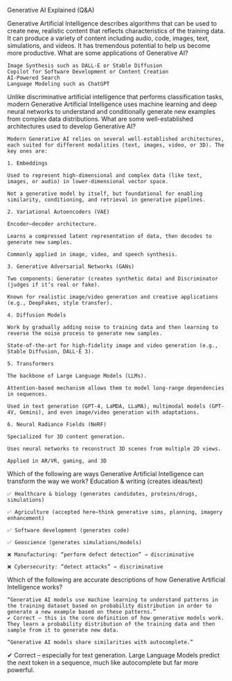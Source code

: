 Generative AI Explained (Q&A)

Generative Artificial Intelligence describes algorithms that can be used to create new, realistic content that reflects characteristics of the training data. It can produce a variety of content including audio, code, images, text, simulations, and videos. It has tremendous potential to help us become more productive. What are some applications of Generative AI?

	Image Synthesis such as DALL-E or Stable Diffusion
	Copilot for Software Development or Content Creation
	AI-Powered Search
	Language Modeling such as ChatGPT
	
Unlike discriminative artificial intelligence that performs classification tasks, modern Generative Artificial Intelligence uses machine learning and deep neural networks to understand and conditionally generate new examples from complex data distributions. What are some well-established architectures used to develop Generative AI?

	Modern Generative AI relies on several well-established architectures, each suited for different modalities (text, images, video, or 3D). The key ones are:

	1. Embeddings

	Used to represent high-dimensional and complex data (like text, images, or audio) in lower-dimensional vector space.

	Not a generative model by itself, but foundational for enabling similarity, conditioning, and retrieval in generative pipelines.

	2. Variational Autoencoders (VAE)

	Encoder–decoder architecture.

	Learns a compressed latent representation of data, then decodes to generate new samples.

	Commonly applied in image, video, and speech synthesis.

	3. Generative Adversarial Networks (GANs)

	Two components: Generator (creates synthetic data) and Discriminator (judges if it’s real or fake).

	Known for realistic image/video generation and creative applications (e.g., DeepFakes, style transfer).

	4. Diffusion Models

	Work by gradually adding noise to training data and then learning to reverse the noise process to generate new samples.

	State-of-the-art for high-fidelity image and video generation (e.g., Stable Diffusion, DALL·E 3).

	5. Transformers

	The backbone of Large Language Models (LLMs).

	Attention-based mechanism allows them to model long-range dependencies in sequences.

	Used in text generation (GPT-4, LaMDA, LLaMA), multimodal models (GPT-4V, Gemini), and even image/video generation with adaptations.

	6. Neural Radiance Fields (NeRF)

	Specialized for 3D content generation.

	Uses neural networks to reconstruct 3D scenes from multiple 2D views.

	Applied in AR/VR, gaming, and 3D
	
Which of the following are ways Generative Artificial Intelligence can transform the way we work?
Education & writing (creates ideas/text)

	✅ Healthcare & biology (generates candidates, proteins/drugs, simulations)

	✅ Agriculture (accepted here—think generative sims, planning, imagery enhancement)

	✅ Software development (generates code)

	✅ Geoscience (generates simulations/models)

	❌ Manufacturing: “perform defect detection” → discriminative

	❌ Cybersecurity: “detect attacks” → discriminative
	
Which of the following are accurate descriptions of how Generative Artificial Intelligence works?

	“Generative AI models use machine learning to understand patterns in the training dataset based on probability distribution in order to generate a new example based on these patterns.”
	✔ Correct – this is the core definition of how generative models work. They learn a probability distribution of the training data and then sample from it to generate new data.

	“Generative AI models share similarities with autocomplete.”
✔ Correct – especially for text generation. Large Language Models predict the next token in a sequence, much like autocomplete but far more powerful.
